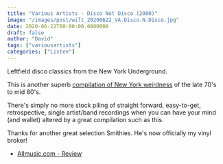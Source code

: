 ```yaml
---
title: "Various Artists - Disco Not Disco (2000)"
image: "/images/post/wilt_20200622_VA.Disco.N.Disco.jpg"
date: 2020-06-22T00:00:00.0000000
draft: false
author: "David"
tags: ["variousartists"]
categories: ["Listen"]
---
```

Leftfield disco classics from the New York Underground.   
  
This is another superb [compilation of New York weirdness](https://www.shutupandlisten.co.nz/what-im-listening-too/2020/6/11/various-artists-new-york-noise-2003) of the late 70's to mid 80's.   
  
There's simply no more stock piling of straight forward, easy-to-get, retrospective, single artist/band recordings when you can have your mind (and wallet) altered by a great compilation such as this.   
  
Thanks for another great selection Smithies. He's now officially my vinyl broker!

- [Allmusic.com - Review](https://www.allmusic.com/album/disco-not-disco-mw0000423165)
